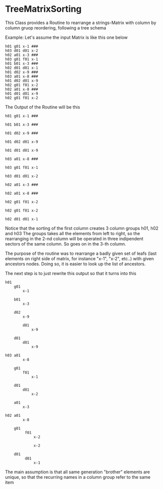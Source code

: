 # TreeMatrixSorting
This Class provides a Routine to rearrange a strings-Matrix with column by column 
gruop reordering, following a tree schema

Example: Let's assume the input Matrix is like this one below

	h01 g01 x-1 ###
	h03 d01 d01 x-2
	h02 a01 x-3 ###
	h03 g01 f01 x-1
	h01 b01 x-3 ###
	h02 d01 d01 x-1
	h01 d02 x-9 ###
	h03 a01 x-8 ###
	h01 d02 d01 x-9
	h02 g01 f01 x-2
	h02 a01 x-8 ###
	h01 d01 d01 x-9
	h02 g01 f01 x-2

The Output of the Routine will be this

	h01 g01 x-1 ###

	h01 b01 x-3 ###

	h01 d02 x-9 ###
	
	h01 d02 d01 x-9
	
	h01 d01 d01 x-9

	h03 a01 x-8 ###
	
	h03 g01 f01 x-1

	h03 d01 d01 x-2
	
	h02 a01 x-3 ###

	h02 a01 x-8 ###
	
	h02 g01 f01 x-2

	h02 g01 f01 x-2

	h02 d01 d01 x-1
 
 Notice that the sorting of the first column creates 3 column groups h01, h02 and h03
 The groups takes all the elements from left to right, so the rearranging in the 2-nd 
 column will be operated in three indipendent sectors of the same column. So goes on 
 in the 3-th column. 

 The purpose of the routine was to rearrange a badly given set of leafs (last elements
 on right side of matrix, for instance "x-1", "x-2", etc..) with given ancestors nodes.
 Doing so, it is easier to look up the list of ancestors.

 The next step is to just rewrite this output so that it turns into this

 	h01 
		g01 
			x-1 

	    b01 
			x-3 

	    d02 
			x-9 
	
	        d01
				x-9
	
	    d01 
			d01 
				x-9

	h03 a01 
			x-8 
	
	    g01 
			f01 
				x-1

	    d01 
			d01 
				x-2
	
	    a01 
			x-3 

	h02 a01 
			x-8 
	
	    g01 
			 f01 
			     x-2

			     x-2

	    d01 
		     d01 
			     x-1



 The main assumption  is that all same generation "brother" elements are unique, so 
 that the recurring names in a column group refer to the same item


	  